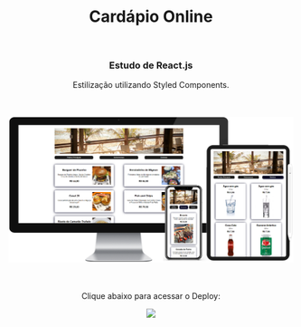 <h1 align="center">
  Cardápio Online</h1>
<br>
<h3 align="center">Estudo de React.js</h3>
<p align="center">Estilização utilizando Styled Components.</p>
<br>
<br>

<div align="center">
  <img width="800" src="https://github.com/feliperyo/cardapio-online/blob/master/src/assets/mockup.png?raw=true"/>
</div>
<br>

<div align="center">
  <br>
  <p>Clique abaixo para acessar o Deploy:</p>
<a href="https://cardapio-online-vert.vercel.app/" target="_blank"><img src="https://img.shields.io/website-up-down-green-red/http/cv.lbesson.qc.to.svg"></a>
</div>
